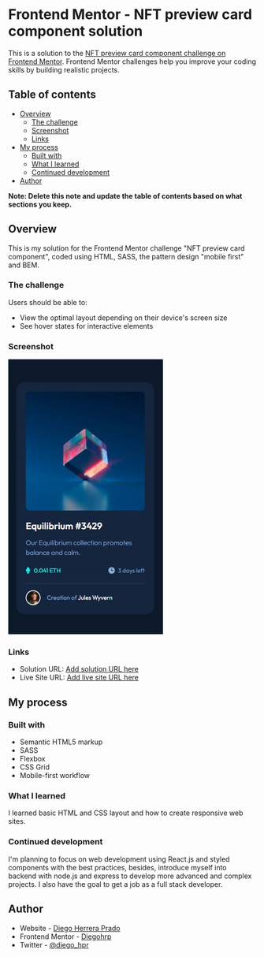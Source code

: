 # Frontend Mentor - NFT preview card component solution

This is a solution to the [NFT preview card component challenge on Frontend Mentor](https://www.frontendmentor.io/challenges/nft-preview-card-component-SbdUL_w0U). Frontend Mentor challenges help you improve your coding skills by building realistic projects.

## Table of contents

- [Overview](#overview)
  - [The challenge](#the-challenge)
  - [Screenshot](#screenshot)
  - [Links](#links)
- [My process](#my-process)
  - [Built with](#built-with)
  - [What I learned](#what-i-learned)
  - [Continued development](#continued-development)
- [Author](#author)

**Note: Delete this note and update the table of contents based on what sections you keep.**

## Overview

This is my solution for the Frontend Mentor challenge "NFT preview card component", coded using
HTML, SASS, the pattern design "mobile first" and BEM.

### The challenge

Users should be able to:

- View the optimal layout depending on their device's screen size
- See hover states for interactive elements

### Screenshot

![](./screenshot.JPG)

### Links

- Solution URL: [Add solution URL here](https://your-solution-url.com)
- Live Site URL: [Add live site URL here](https://your-live-site-url.com)

## My process

### Built with

- Semantic HTML5 markup
- SASS
- Flexbox
- CSS Grid
- Mobile-first workflow

### What I learned

I learned basic HTML and CSS layout and how to create responsive web sites.

### Continued development

I'm planning to focus on web development using React.js and styled components with the best practices, besides, introduce myself into backend with node.js and express to develop more advanced and complex projects.
I also have the goal to get a job as a full stack developer.

## Author

- Website - [Diego Herrera Prado](https://github.com/Diegohrp?tab=repositories)
- Frontend Mentor - [Diegohrp](https://www.frontendmentor.io/profile/Diegohrp)
- Twitter - [@diego_hpr](https://twitter.com/diego_hpr)
